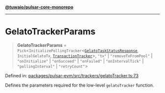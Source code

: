 [**@tuwaio/pulsar-core-monorepo**](../../../README.md)

***

# GelatoTrackerParams

> **GelatoTrackerParams** = `Pick`\<`InitializePollingTracker`\<[`GelatoTaskStatusResponse`](GelatoTaskStatusResponse.md), `InitialGelatoTx`, [`TransactionTracker`](../enumerations/TransactionTracker.md)\>, `"tx"` \| `"removeTxFromPool"` \| `"onInitialize"` \| `"onSucceed"` \| `"onFailed"` \| `"onIntervalTick"` \| `"pollingInterval"` \| `"retryCount"`\>

Defined in: [packages/pulsar-evm/src/trackers/gelatoTracker.ts:73](https://github.com/TuwaIO/pulsar-core/blob/d3c1cd2bf3c4ee994c97e3b17aa8ea73c2cbc70f/packages/pulsar-evm/src/trackers/gelatoTracker.ts#L73)

Defines the parameters required for the low-level `gelatoTracker` function.
